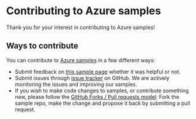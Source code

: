 # Contributing to Azure samples

Thank you for your interest in contributing to Azure samples!

## Ways to contribute

You can contribute to [Azure samples](https://github.com/Azure-Samples/monitor-dotnet-query-metrics-activitylogs) in a few different ways:

- Submit feedback on [this sample page](https://azure.microsoft.com/documentation/samples/monitor-dotnet-query-metrics-activitylogs/) whether it was helpful or not.  
- Submit issues through [issue tracker](https://github.com/Azure-Samples/monitor-dotnet-query-metrics-activitylogs/issues) on GitHub. We are actively monitoring the issues and improving our samples.
- If you wish to make code changes to samples, or contribute something new, please follow the [GitHub Forks / Pull requests model](https://help.github.com/articles/fork-a-repo/): Fork the sample repo, make the change and propose it back by submitting a pull request.